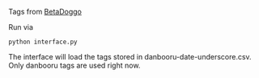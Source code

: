 Tags from [BetaDoggo](https://github.com/BetaDoggo/danbooru-tag-list)

Run via
```
python interface.py
```

The interface will load the tags stored in danbooru-date-underscore.csv. Only danbooru tags are used right now.
